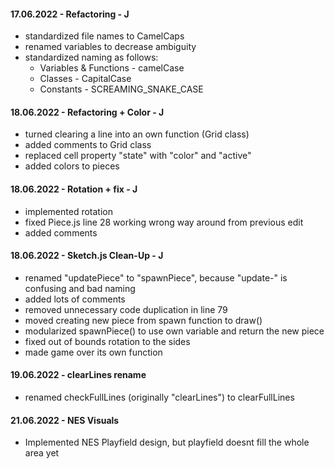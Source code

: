 #### 17.06.2022 - Refactoring - J

-   standardized file names to CamelCaps
-   renamed variables to decrease ambiguity
-   standardized naming as follows:
    -   Variables & Functions - camelCase
    -   Classes - CapitalCase
    -   Constants - SCREAMING_SNAKE_CASE

#### 18.06.2022 - Refactoring + Color - J

-   turned clearing a line into an own function (Grid class)
-   added comments to Grid class
-   replaced cell property "state" with "color" and "active"
-   added colors to pieces

#### 18.06.2022 - Rotation + fix - J

-   implemented rotation
-   fixed Piece.js line 28 working wrong way around from previous edit
-   added comments

#### 18.06.2022 - Sketch.js Clean-Up - J

-   renamed "updatePiece" to "spawnPiece", because "update-" is confusing and bad naming
-   added lots of comments
-   removed unnecessary code duplication in line 79
-   moved creating new piece from spawn function to draw()
-   modularized spawnPiece() to use own variable and return the new piece
-   fixed out of bounds rotation to the sides
-   made game over its own function

#### 19.06.2022 - clearLines rename

-   renamed checkFullLines (originally "clearLines") to clearFullLines

#### 21.06.2022 - NES Visuals

-   Implemented NES Playfield design, but playfield doesnt fill the whole area yet
